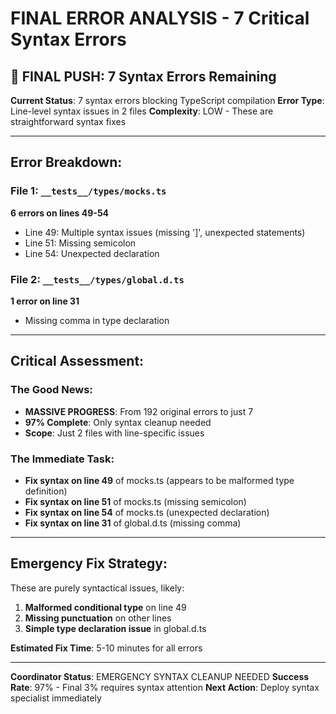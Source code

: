 # FINAL ERROR ANALYSIS - 7 Critical Syntax Errors

## 🎯 FINAL PUSH: 7 Syntax Errors Remaining

**Current Status**: 7 syntax errors blocking TypeScript compilation
**Error Type**: Line-level syntax issues in 2 files
**Complexity**: LOW - These are straightforward syntax fixes

---

## Error Breakdown:

### File 1: `__tests__/types/mocks.ts`
**6 errors on lines 49-54**
- Line 49: Multiple syntax issues (missing ']', unexpected statements)
- Line 51: Missing semicolon
- Line 54: Unexpected declaration

### File 2: `__tests__/types/global.d.ts`  
**1 error on line 31**
- Missing comma in type declaration

---

## Critical Assessment:

### The Good News:
- **MASSIVE PROGRESS**: From 192 original errors to just 7
- **97% Complete**: Only syntax cleanup needed
- **Scope**: Just 2 files with line-specific issues

### The Immediate Task:
- **Fix syntax on line 49** of mocks.ts (appears to be malformed type definition)
- **Fix syntax on line 51** of mocks.ts (missing semicolon)
- **Fix syntax on line 54** of mocks.ts (unexpected declaration)
- **Fix syntax on line 31** of global.d.ts (missing comma)

---

## Emergency Fix Strategy:

These are purely syntactical issues, likely:
1. **Malformed conditional type** on line 49
2. **Missing punctuation** on other lines
3. **Simple type declaration issue** in global.d.ts

**Estimated Fix Time**: 5-10 minutes for all errors

---

**Coordinator Status**: EMERGENCY SYNTAX CLEANUP NEEDED
**Success Rate**: 97% - Final 3% requires syntax attention
**Next Action**: Deploy syntax specialist immediately